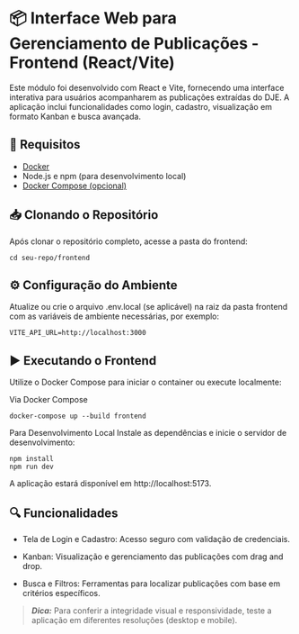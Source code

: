 
# 📦 Interface Web para Gerenciamento de Publicações - Frontend (React/Vite)

Este módulo foi desenvolvido com React e Vite, fornecendo uma interface interativa para usuários acompanharem as publicações extraídas do DJE. A aplicação inclui funcionalidades como login, cadastro, visualização em formato Kanban e busca avançada.

## 🚀 Requisitos

- [Docker](https://www.docker.com/)
- Node.js e npm (para desenvolvimento local)
- [Docker Compose (opcional)](https://docs.docker.com/compose/)

## 📥 Clonando o Repositório

Após clonar o repositório completo, acesse a pasta do frontend:

```
cd seu-repo/frontend
```

## ⚙️ Configuração do Ambiente
Atualize ou crie o arquivo .env.local (se aplicável) na raiz da pasta frontend com as variáveis de ambiente necessárias, por exemplo:
```
VITE_API_URL=http://localhost:3000
```
## ▶️ Executando o Frontend
Utilize o Docker Compose para iniciar o container ou execute localmente:

Via Docker Compose
```
docker-compose up --build frontend
```
Para Desenvolvimento Local
Instale as dependências e inicie o servidor de desenvolvimento:

```
npm install
npm run dev
```
A aplicação estará disponível em http://localhost:5173.

## 🔍 Funcionalidades
- Tela de Login e Cadastro: Acesso seguro com validação de credenciais.

- Kanban: Visualização e gerenciamento das publicações com drag and drop.

- Busca e Filtros: Ferramentas para localizar publicações com base em critérios específicos.

>***Dica:*** Para conferir a integridade visual e responsividade, teste a aplicação em diferentes resoluções (desktop e mobile).